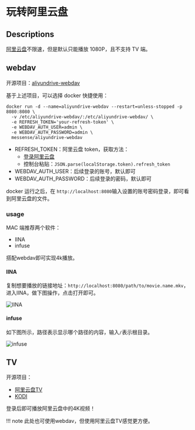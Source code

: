 # 玩转阿里云盘

## Descriptions

[阿里云盘](https://www.aliyundrive.com/drive)不限速，但是默认只能播放 1080P，且不支持 TV 端。

## webdav

开源项目：[aliyundrive-webdav](https://github.com/messense/aliyundrive-webdav)

基于上述项目，可以选择 docker 快捷使用：

```shell
docker run -d --name=aliyundrive-webdav --restart=unless-stopped -p 8080:8080 \
  -v /etc/aliyundrive-webdav/:/etc/aliyundrive-webdav/ \
  -e REFRESH_TOKEN='your-refresh-token' \
  -e WEBDAV_AUTH_USER=admin \
  -e WEBDAV_AUTH_PASSWORD=admin \
  messense/aliyundrive-webdav
```

- REFRESH_TOKEN：阿里云盘 token，获取方法：
  - [登录阿里云盘](https://www.aliyundrive.com/drive/)
  - 控制台粘贴：`JSON.parse(localStorage.token).refresh_token`
- WEBDAV_AUTH_USER：后续登录的账号，默认即可
- WEBDAV_AUTH_PASSWORD：后续登录的密码，默认即可

docker 运行之后，在 `http://localhost:8080`输入设置的账号密码登录，即可看到阿里云盘的文件。

### usage

MAC 端推荐两个软件：

- IINA
- infuse

搭配webdav即可实现4k播放。

#### IINA

复制想要播放的链接地址：`http://localhost:8080/path/to/movie.name.mkv`，进入IINA，做下图操作，点击打开即可。

![IINA](https://happytsing-figure-bed.oss-cn-hangzhou.aliyuncs.com/aliyundrive/image-20220817111638946.png)

#### infuse

如下图所示，路径表示显示哪个路径的内容，输入`/`表示根目录。

![infuse](https://happytsing-figure-bed.oss-cn-hangzhou.aliyuncs.com/aliyundrive/image-20220817111801306.png)

## TV

开源项目：

- [阿里云盘TV](https://aliyunpantv.gitlab.io/)
- [KODI](https://kodi.tv/)

登录后即可播放阿里云盘中的4K视频！

!!! note
	此处也可使用webdav，但使用阿里云盘TV感觉更方便。
